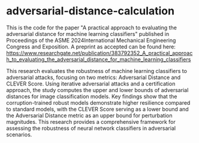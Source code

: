 # adversarial-distance-calculation

This is the code for the paper "A practical approach to evaluating the adversarial distance for machine learning classifiers" published in Proceedings of the ASME 2024International Mechanical Engineering Congress and Exposition. A preprint as accepted can be found here: https://www.researchgate.net/publication/383792352_A_practical_approach_to_evaluating_the_adversarial_distance_for_machine_learning_classifiers

This research evaluates the robustness of machine learning classifiers to adversarial attacks, focusing on two metrics: Adversarial Distance and CLEVER Score. Using iterative adversarial attacks and a certification approach, the study computes the upper and lower bounds of adversarial distances for image classification models. Key findings show that the corruption-trained robust models demonstrate higher resilience compared to standard models, with the CLEVER Score serving as a lower bound and the Adversarial Distance metric as an upper bound for perturbation magnitudes. This research provides a comprehensive framework for assessing the robustness of neural network classifiers in adversarial scenarios.
